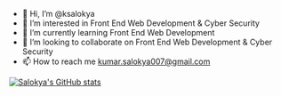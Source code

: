 - 👋 Hi, I’m @ksalokya
- 👀 I’m interested in Front End Web Development & Cyber Security
- 🌱 I’m currently learning Front End Web Development
- 💞️ I’m looking to collaborate on Front End Web Development & Cyber Security
- 📫 How to reach me kumar.salokya007@gmail.com


[![Salokya's GitHub stats](https://github-readme-stats.vercel.app/api?username=ksalokya)](https://github.com/anuraghazra/github-readme-stats)

